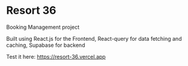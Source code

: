 # Resort 36

Booking Management project

Built using React.js for the Frontend, React-query for data fetching and caching, Supabase for backend

Test it here:
https://resort-36.vercel.app
